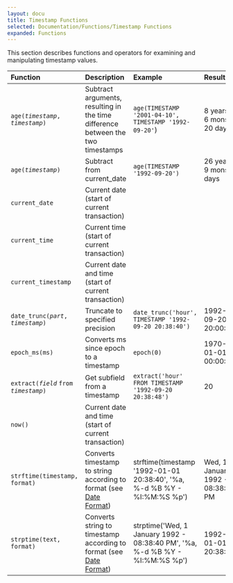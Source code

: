 ```yaml
---
layout: docu
title: Timestamp Functions
selected: Documentation/Functions/Timestamp Functions
expanded: Functions
---
```

This section describes functions and operators for examining and manipulating timestamp values.

| Function | Description | Example | Result |
|:---|:---|:---|:---|
| `age(`*`timestamp`*`, `*`timestamp`*`)` | Subtract arguments, resulting in the time difference between the two timestamps | `age(TIMESTAMP '2001-04-10', TIMESTAMP '1992-09-20'`) | 8 years 6 mons 20 days |
| `age(`*`timestamp`*`)` | Subtract from current_date | `age(TIMESTAMP '1992-09-20')` | 26 years 9 mons 9 days |
| `current_date` | Current date (start of current transaction) | | |
| `current_time` | Current time (start of current transaction) | | |
| `current_timestamp` | Current date and time (start of current transaction) | | |
| `date_trunc(`*`part`*`, `*`timestamp`*`)` | Truncate to specified precision | `date_trunc('hour', TIMESTAMP '1992-09-20 20:38:40')` | 1992-09-20 20:00:00 |
| `epoch_ms(ms)` | Converts ms since epoch to a timestamp | `epoch(0)` | 1970-01-01 00:00:00 |
| `extract(`*`field`* `from` *`timestamp`*`)` | Get subfield from a timestamp | `extract('hour' FROM TIMESTAMP '1992-09-20 20:38:48')` | 20 |
| `now()` | Current date and time (start of current transaction) | | |
| `strftime(timestamp, format)` | Converts timestamp to string according to format (see [Date Format](/docs/sql/functions/dateformat)) | strftime(timestamp '1992-01-01 20:38:40', '%a, %-d %B %Y - %I:%M:%S %p') | Wed, 1 January 1992 - 08:38:40 PM |
| `strptime(text, format)` | Converts string to timestamp according to format (see [Date Format](/docs/sql/functions/dateformat)) | strptime('Wed, 1 January 1992 - 08:38:40 PM', '%a, %-d %B %Y - %I:%M:%S %p') | 1992-01-01 20:38:40 |
